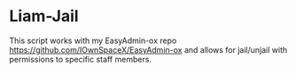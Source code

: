 # Liam-Jail
This script works with my EasyAdmin-ox repo https://github.com/IOwnSpaceX/EasyAdmin-ox and allows for jail/unjail with permissions to specific staff members.
